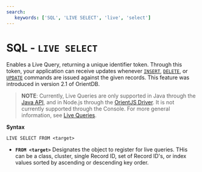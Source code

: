 ```yaml
---
search:
   keywords: ['SQL', 'LIVE SELECT', 'live', 'select']
---
```


# SQL - `LIVE SELECT`

Enables a Live Query, returning a unique identifier token.  Through this token, your application can receive updates whenever [`INSERT`](SQL-Insert.md), [`DELETE`](SQL-Delete.md), or [`UPDATE`](SQL-Update.md) commands are issued against the given records.  This feature was introduced in version 2.1 of OrientDB.

>**NOTE**: Currently, Live Queries are only supported in Java through the [Java API](Java-API.md), and in Node.js through the [OrientJS Driver](OrientJS.md).  It is not currently supported through the Console.  For more general information, see [Live Queries](Live-Query.md).

**Syntax**

```
LIVE SELECT FROM <target>
```

- **`FROM <target>`** Designates the object to register for live queries.  THis can be a class, cluster, single Record ID, set of Record ID's, or index values sorted by ascending or descending key order.
